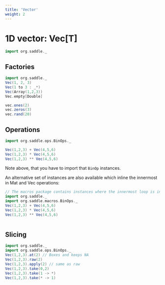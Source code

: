 ```yaml
---
title: 'Vector'
weight: 2
---
```



# 1D vector: Vec[T]

```scala
import org.saddle._
```

## Factories
```scala mdoc
import org.saddle._
Vec(1, 2, 3)  
Vec(1 to 3 : _*)    
Vec(Array(1,2,3))
Vec.empty[Double] 

vec.ones(2)
vec.zeros(3)
vec.rand(20)
```

## Operations
```scala mdoc:nest
import org.saddle.ops.BinOps._

Vec(1,2,3) + Vec(4,5,6)
Vec(1,2,3) * Vec(4,5,6)
Vec(1,2,3) ** Vec(4,5,6)
```
Note above, that you have to import that `BinOp` instances. 

An alternative set of instances are also available which inline the innermost in Mat and Vec operations:
```scala mdoc:reset
// The macros package contains instances where the innermost loop is inlined.
import org.saddle._
import org.saddle.macros.BinOps._ 
Vec(1,2,3) + Vec(4,5,6)
Vec(1,2,3) * Vec(4,5,6)
Vec(1,2,3) ** Vec(4,5,6)
 
```

## Slicing
```scala mdoc:reset
import org.saddle._
import org.saddle.ops.BinOps._
Vec(1,2,3).at(2) // Boxes and keeps NA
Vec(1,2,3).raw(2)  
Vec(1,2,3).apply(2) // same as raw
Vec(1,2,3).take(0,2)
Vec(1,2,3).take(1 -> *)
Vec(1,2,3).take(* -> 1)
```